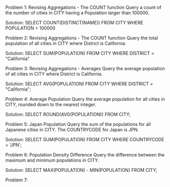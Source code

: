 Problem 1: Revising Aggregations - The COUNT function
Query a count of the number of cities in CITY having a Population larger than 100000.

Solution:
SELECT COUNT(DISTINCT(NAME)) FROM CITY
WHERE POPULATION > 100000


Problem 2: Revising Aggregations - The COUNT function
Query the total population of all cities in CITY where District is California.

Solution:
SELECT SUM(POPULATION) FROM CITY
WHERE DISTRICT = "California"


Problem 3: Revising Aggregations - Averages
Query the average population of all cities in CITY where District is California.

Solution:
SELECT AVG(POPULATION) FROM CITY
WHERE DISTRICT = "California";


Problem 4: Average Population
Query the average population for all cities in CITY, rounded down to the nearest integer.

Solution:
SELECT ROUND(AVG(POPULATION)) FROM CITY;


Problem 5: Japan Population
Query the sum of the populations for all Japanese cities in CITY. The COUNTRYCODE for Japan is JPN.

Solution:
SELECT SUM(POPULATION) FROM CITY
WHERE COUNTRYCODE = 'JPN';


Problem 6: Population Density Difference
Query the difference between the maximum and minimum populations in CITY.

Solution:
SELECT MAX(POPULATION) - MIN(POPULATION) FROM CITY;

Problem 7: 
